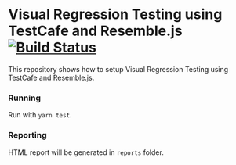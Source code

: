 # Visual Regression Testing using TestCafe and Resemble.js [![Build Status](https://github.com/richardhendricksen/visual-regression-testcafe-resemble-js/workflows/CI/badge.svg)](https://github.com/richardhendricksen/visual-regression-testcafe-resemble-js/actions?query=workflow%3ACI)

This repository shows how to setup Visual Regression Testing using TestCafe and Resemble.js.

### Running
Run with `yarn test`.

### Reporting
HTML report will be generated in `reports` folder.
